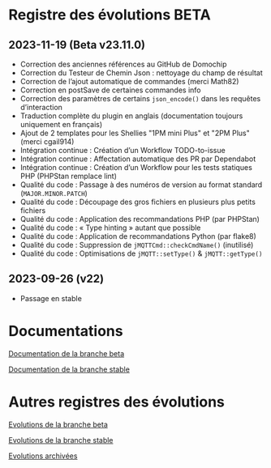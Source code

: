 # Registre des évolutions BETA

## 2023-11-19 (Beta v23.11.0)
- Correction des anciennes références au GitHub de Domochip
- Correction du Testeur de Chemin Json : nettoyage du champ de résultat
- Correction de l’ajout automatique de commandes (merci Math82)
- Correction en postSave de certaines commandes info
- Correction des paramètres de certains `json_encode()` dans les requêtes d’interaction
- Traduction complète du plugin en anglais (documentation toujours uniquement en français)
- Ajout de 2 templates pour les Shellies "1PM mini Plus" et "2PM Plus" (merci cgail914)
- Intégration continue : Création d’un Workflow TODO-to-issue
- Intégration continue : Affectation automatique des PR par Dependabot
- Intégration continue : Création d’un Workflow pour les tests statiques PHP (PHPStan remplace lint)
- Qualité du code : Passage à des numéros de version au format standard (`MAJOR.MINOR.PATCH`)
- Qualité du code : Découpage des gros fichiers en plusieurs plus petits fichiers
- Qualité du code : Application des recommandations PHP (par PHPStan)
- Qualité du code : « Type hinting » autant que possible
- Qualité du code : Application de recommandations Python (par flake8)
- Qualité du code : Suppression de `jMQTTCmd::checkCmdName()` (inutilisé)
- Qualité du code : Optimisations de `jMQTT::setType()` & `jMQTT::getType()`


## 2023-09-26 (v22)
- Passage en stable


# Documentations

[Documentation de la branche beta](index_beta)

[Documentation de la branche stable](index)


# Autres registres des évolutions

[Evolutions de la branche beta](changelog_beta)

[Evolutions de la branche stable](changelog)

[Evolutions archivées](changelog_archived)
